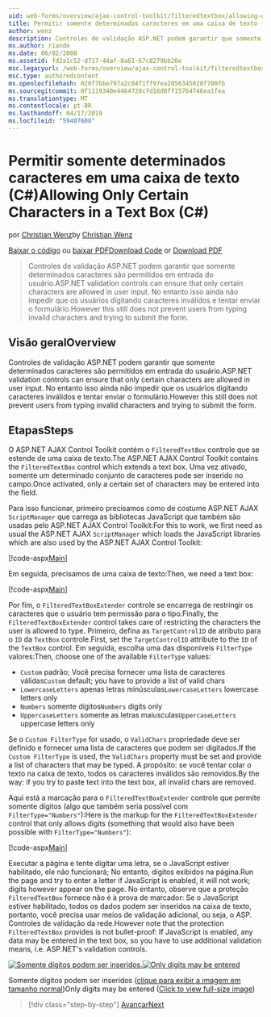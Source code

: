 ```yaml
---
uid: web-forms/overview/ajax-control-toolkit/filteredtextbox/allowing-only-certain-characters-in-a-text-box-cs
title: Permitir somente determinados caracteres em uma caixa de texto (c#) | Microsoft Docs
author: wenz
description: Controles de validação ASP.NET podem garantir que somente determinados caracteres são permitidos em entrada do usuário. No entanto isso ainda não impede que os usuários digitem inválidos...
ms.author: riande
ms.date: 06/02/2008
ms.assetid: fd2a1c52-d717-44af-8a61-67c8279bb26e
msc.legacyurl: /web-forms/overview/ajax-control-toolkit/filteredtextbox/allowing-only-certain-characters-in-a-text-box-cs
msc.type: authoredcontent
ms.openlocfilehash: 020f7bbe797a2c04f1ff97ea2056345028f700fb
ms.sourcegitcommit: 0f1119340e4464720cfd16d0ff15764746ea1fea
ms.translationtype: MT
ms.contentlocale: pt-BR
ms.lasthandoff: 04/17/2019
ms.locfileid: "59407608"
---
```

# <a name="allowing-only-certain-characters-in-a-text-box-c"></a><span data-ttu-id="bde6b-104">Permitir somente determinados caracteres em uma caixa de texto (C#)</span><span class="sxs-lookup"><span data-stu-id="bde6b-104">Allowing Only Certain Characters in a Text Box (C#)</span></span>

<span data-ttu-id="bde6b-105">por [Christian Wenz](https://github.com/wenz)</span><span class="sxs-lookup"><span data-stu-id="bde6b-105">by [Christian Wenz](https://github.com/wenz)</span></span>

<span data-ttu-id="bde6b-106">[Baixar o código](http://download.microsoft.com/download/4/c/2/4c2def7a-0d23-4055-91f9-1f18504167d7/FilteredTextBox0.cs.zip) ou [baixar PDF](http://download.microsoft.com/download/b/6/a/b6ae89ee-df69-4c87-9bfb-ad1eb2b23373/filteredtextbox0CS.pdf)</span><span class="sxs-lookup"><span data-stu-id="bde6b-106">[Download Code](http://download.microsoft.com/download/4/c/2/4c2def7a-0d23-4055-91f9-1f18504167d7/FilteredTextBox0.cs.zip) or [Download PDF](http://download.microsoft.com/download/b/6/a/b6ae89ee-df69-4c87-9bfb-ad1eb2b23373/filteredtextbox0CS.pdf)</span></span>

> <span data-ttu-id="bde6b-107">Controles de validação ASP.NET podem garantir que somente determinados caracteres são permitidos em entrada do usuário.</span><span class="sxs-lookup"><span data-stu-id="bde6b-107">ASP.NET validation controls can ensure that only certain characters are allowed in user input.</span></span> <span data-ttu-id="bde6b-108">No entanto isso ainda não impedir que os usuários digitando caracteres inválidos e tentar enviar o formulário.</span><span class="sxs-lookup"><span data-stu-id="bde6b-108">However this still does not prevent users from typing invalid characters and trying to submit the form.</span></span>


## <a name="overview"></a><span data-ttu-id="bde6b-109">Visão geral</span><span class="sxs-lookup"><span data-stu-id="bde6b-109">Overview</span></span>

<span data-ttu-id="bde6b-110">Controles de validação ASP.NET podem garantir que somente determinados caracteres são permitidos em entrada do usuário.</span><span class="sxs-lookup"><span data-stu-id="bde6b-110">ASP.NET validation controls can ensure that only certain characters are allowed in user input.</span></span> <span data-ttu-id="bde6b-111">No entanto isso ainda não impedir que os usuários digitando caracteres inválidos e tentar enviar o formulário.</span><span class="sxs-lookup"><span data-stu-id="bde6b-111">However this still does not prevent users from typing invalid characters and trying to submit the form.</span></span>

## <a name="steps"></a><span data-ttu-id="bde6b-112">Etapas</span><span class="sxs-lookup"><span data-stu-id="bde6b-112">Steps</span></span>

<span data-ttu-id="bde6b-113">O ASP.NET AJAX Control Toolkit contém o `FilteredTextBox` controle que se estende de uma caixa de texto.</span><span class="sxs-lookup"><span data-stu-id="bde6b-113">The ASP.NET AJAX Control Toolkit contains the `FilteredTextBox` control which extends a text box.</span></span> <span data-ttu-id="bde6b-114">Uma vez ativado, somente um determinado conjunto de caracteres pode ser inserido no campo.</span><span class="sxs-lookup"><span data-stu-id="bde6b-114">Once activated, only a certain set of characters may be entered into the field.</span></span>

<span data-ttu-id="bde6b-115">Para isso funcionar, primeiro precisamos como de costume ASP.NET AJAX `ScriptManager` que carrega as bibliotecas JavaScript que também são usadas pelo ASP.NET AJAX Control Toolkit:</span><span class="sxs-lookup"><span data-stu-id="bde6b-115">For this to work, we first need as usual the ASP.NET AJAX `ScriptManager` which loads the JavaScript libraries which are also used by the ASP.NET AJAX Control Toolkit:</span></span>

[!code-aspx[Main](allowing-only-certain-characters-in-a-text-box-cs/samples/sample1.aspx)]

<span data-ttu-id="bde6b-116">Em seguida, precisamos de uma caixa de texto:</span><span class="sxs-lookup"><span data-stu-id="bde6b-116">Then, we need a text box:</span></span>

[!code-aspx[Main](allowing-only-certain-characters-in-a-text-box-cs/samples/sample2.aspx)]

<span data-ttu-id="bde6b-117">Por fim, o `FilteredTextBoxExtender` controle se encarrega de restringir os caracteres que o usuário tem permissão para o tipo.</span><span class="sxs-lookup"><span data-stu-id="bde6b-117">Finally, the `FilteredTextBoxExtender` control takes care of restricting the characters the user is allowed to type.</span></span> <span data-ttu-id="bde6b-118">Primeiro, defina as `TargetControlID` de atributo para o `ID` da `TextBox` controle.</span><span class="sxs-lookup"><span data-stu-id="bde6b-118">First, set the `TargetControlID` attribute to the `ID` of the `TextBox` control.</span></span> <span data-ttu-id="bde6b-119">Em seguida, escolha uma das disponíveis `FilterType` valores:</span><span class="sxs-lookup"><span data-stu-id="bde6b-119">Then, choose one of the available `FilterType` values:</span></span>

- <span data-ttu-id="bde6b-120">`Custom` padrão; Você precisa fornecer uma lista de caracteres válidas</span><span class="sxs-lookup"><span data-stu-id="bde6b-120">`Custom` default; you have to provide a list of valid chars</span></span>
- <span data-ttu-id="bde6b-121">`LowercaseLetters` apenas letras minúsculas</span><span class="sxs-lookup"><span data-stu-id="bde6b-121">`LowercaseLetters` lowercase letters only</span></span>
- <span data-ttu-id="bde6b-122">`Numbers` somente dígitos</span><span class="sxs-lookup"><span data-stu-id="bde6b-122">`Numbers` digits only</span></span>
- <span data-ttu-id="bde6b-123">`UppercaseLetters` somente as letras maiusculas</span><span class="sxs-lookup"><span data-stu-id="bde6b-123">`UppercaseLetters` uppercase letters only</span></span>

<span data-ttu-id="bde6b-124">Se o `Custom FilterType` for usado, o `ValidChars` propriedade deve ser definido e fornecer uma lista de caracteres que podem ser digitados.</span><span class="sxs-lookup"><span data-stu-id="bde6b-124">If the `Custom FilterType` is used, the `ValidChars` property must be set and provide a list of characters that may be typed.</span></span> <span data-ttu-id="bde6b-125">A propósito: se você tentar colar o texto na caixa de texto, todos os caracteres inválidos são removidos.</span><span class="sxs-lookup"><span data-stu-id="bde6b-125">By the way: if you try to paste text into the text box, all invalid chars are removed.</span></span>

<span data-ttu-id="bde6b-126">Aqui está a marcação para o `FilteredTextBoxExtender` controle que permite somente dígitos (algo que também seria possível com `FilterType="Numbers"`):</span><span class="sxs-lookup"><span data-stu-id="bde6b-126">Here is the markup for the `FilteredTextBoxExtender` control that only allows digits (something that would also have been possible with `FilterType="Numbers"`):</span></span>

[!code-aspx[Main](allowing-only-certain-characters-in-a-text-box-cs/samples/sample3.aspx)]

<span data-ttu-id="bde6b-127">Executar a página e tente digitar uma letra, se o JavaScript estiver habilitado, ele não funcionará; No entanto, dígitos exibidos na página.</span><span class="sxs-lookup"><span data-stu-id="bde6b-127">Run the page and try to enter a letter if JavaScript is enabled, it will not work; digits however appear on the page.</span></span> <span data-ttu-id="bde6b-128">No entanto, observe que a proteção `FilteredTextBox` fornece não é à prova de marcador: Se o JavaScript estiver habilitado, todos os dados podem ser inseridos na caixa de texto, portanto, você precisa usar meios de validação adicional, ou seja, o ASP. Controles de validação da rede.</span><span class="sxs-lookup"><span data-stu-id="bde6b-128">However note that the protection `FilteredTextBox` provides is not bullet-proof: If JavaScript is enabled, any data may be entered in the text box, so you have to use additional validation means, i.e. ASP.NET's validation controls.</span></span>


<span data-ttu-id="bde6b-129">[![Somente dígitos podem ser inseridos.](allowing-only-certain-characters-in-a-text-box-cs/_static/image2.png)](allowing-only-certain-characters-in-a-text-box-cs/_static/image1.png)</span><span class="sxs-lookup"><span data-stu-id="bde6b-129">[![Only digits may be entered](allowing-only-certain-characters-in-a-text-box-cs/_static/image2.png)](allowing-only-certain-characters-in-a-text-box-cs/_static/image1.png)</span></span>

<span data-ttu-id="bde6b-130">Somente dígitos podem ser inseridos ([clique para exibir a imagem em tamanho normal](allowing-only-certain-characters-in-a-text-box-cs/_static/image3.png))</span><span class="sxs-lookup"><span data-stu-id="bde6b-130">Only digits may be entered ([Click to view full-size image](allowing-only-certain-characters-in-a-text-box-cs/_static/image3.png))</span></span>

> [!div class="step-by-step"]
> [<span data-ttu-id="bde6b-131">Avançar</span><span class="sxs-lookup"><span data-stu-id="bde6b-131">Next</span></span>](allowing-only-certain-characters-in-a-text-box-vb.md)
